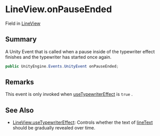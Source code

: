 # LineView.onPauseEnded

Field in [LineView](/docs/api/csharp/yarn.unity.lineview.md)

## Summary


A Unity Event that is called when a pause inside of the typewriter
effect finishes and the typewriter has started once again.


```csharp
public UnityEngine.Events.UnityEvent onPauseEnded;
```

## Remarks


This event is only invoked when  <a href="yarn.unity.lineview.usetypewritereffect.md">useTypewriterEffect</a>  is
<code>true</code> .


## See Also

* [LineView.useTypewriterEffect](/docs/api/csharp/yarn.unity.lineview.usetypewritereffect.md): Controls whether the text of  <a href="yarn.unity.lineview.linetext.md">lineText</a>  should be gradually revealed over time.

